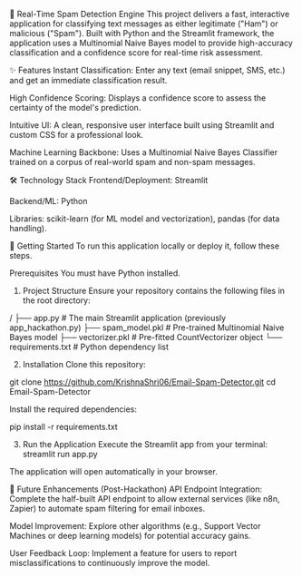 📧 Real-Time Spam Detection Engine
This project delivers a fast, interactive application for classifying text messages as either legitimate ("Ham") or malicious ("Spam"). Built with Python and the Streamlit framework, the application uses a Multinomial Naive Bayes model to provide high-accuracy classification and a confidence score for real-time risk assessment.

✨ Features
Instant Classification: Enter any text (email snippet, SMS, etc.) and get an immediate classification result.

High Confidence Scoring: Displays a confidence score to assess the certainty of the model's prediction.

Intuitive UI: A clean, responsive user interface built using Streamlit and custom CSS for a professional look.

Machine Learning Backbone: Uses a Multinomial Naive Bayes Classifier trained on a corpus of real-world spam and non-spam messages.

🛠️ Technology Stack
Frontend/Deployment: Streamlit

Backend/ML: Python

Libraries: scikit-learn (for ML model and vectorization), pandas (for data handling).

🚀 Getting Started
To run this application locally or deploy it, follow these steps.

Prerequisites
You must have Python installed.

1. Project Structure
Ensure your repository contains the following files in the root directory:

/
├── app.py            # The main Streamlit application (previously app_hackathon.py)
├── spam_model.pkl    # Pre-trained Multinomial Naive Bayes model
├── vectorizer.pkl    # Pre-fitted CountVectorizer object
└── requirements.txt  # Python dependency list


2. Installation
Clone this repository:

git clone https://github.com/KrishnaShri06/Email-Spam-Detector.git
cd Email-Spam-Detector


Install the required dependencies:

pip install -r requirements.txt


3. Run the Application
Execute the Streamlit app from your terminal:
streamlit run app.py

The application will open automatically in your browser.

🔮 Future Enhancements (Post-Hackathon)
API Endpoint Integration: Complete the half-built API endpoint to allow external services (like n8n, Zapier) to automate spam filtering for email inboxes.

Model Improvement: Explore other algorithms (e.g., Support Vector Machines or deep learning models) for potential accuracy gains.

User Feedback Loop: Implement a feature for users to report misclassifications to continuously improve the model.
